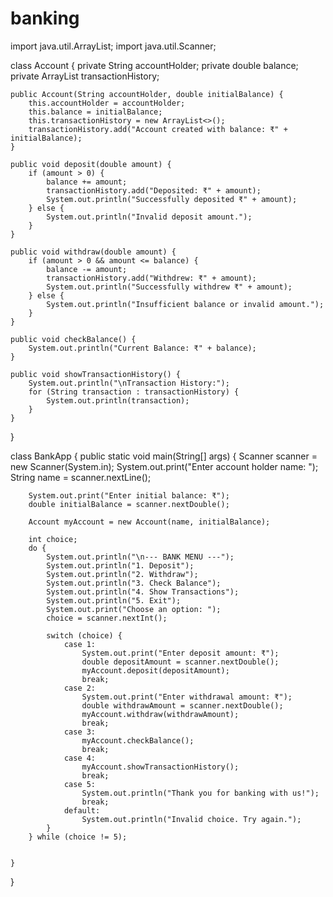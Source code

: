 # banking


import java.util.ArrayList;
import java.util.Scanner;

class Account {
    private String accountHolder;
    private double balance;
    private ArrayList<String> transactionHistory;

    public Account(String accountHolder, double initialBalance) {
        this.accountHolder = accountHolder;
        this.balance = initialBalance;
        this.transactionHistory = new ArrayList<>();
        transactionHistory.add("Account created with balance: ₹" + initialBalance);
    }

    public void deposit(double amount) {
        if (amount > 0) {
            balance += amount;
            transactionHistory.add("Deposited: ₹" + amount);
            System.out.println("Successfully deposited ₹" + amount);
        } else {
            System.out.println("Invalid deposit amount.");
        }
    }

    public void withdraw(double amount) {
        if (amount > 0 && amount <= balance) {
            balance -= amount;
            transactionHistory.add("Withdrew: ₹" + amount);
            System.out.println("Successfully withdrew ₹" + amount);
        } else {
            System.out.println("Insufficient balance or invalid amount.");
        }
    }

    public void checkBalance() {
        System.out.println("Current Balance: ₹" + balance);
    }

    public void showTransactionHistory() {
        System.out.println("\nTransaction History:");
        for (String transaction : transactionHistory) {
            System.out.println(transaction);
        }
    }
}

 class BankApp {
    public static void main(String[] args) {
        Scanner scanner = new Scanner(System.in);
        System.out.print("Enter account holder name: ");
        String name = scanner.nextLine();

        System.out.print("Enter initial balance: ₹");
        double initialBalance = scanner.nextDouble();

        Account myAccount = new Account(name, initialBalance);

        int choice;
        do {
            System.out.println("\n--- BANK MENU ---");
            System.out.println("1. Deposit");
            System.out.println("2. Withdraw");
            System.out.println("3. Check Balance");
            System.out.println("4. Show Transactions");
            System.out.println("5. Exit");
            System.out.print("Choose an option: ");
            choice = scanner.nextInt();

            switch (choice) {
                case 1:
                    System.out.print("Enter deposit amount: ₹");
                    double depositAmount = scanner.nextDouble();
                    myAccount.deposit(depositAmount);
                    break;
                case 2:
                    System.out.print("Enter withdrawal amount: ₹");
                    double withdrawAmount = scanner.nextDouble();
                    myAccount.withdraw(withdrawAmount);
                    break;
                case 3:
                    myAccount.checkBalance();
                    break;
                case 4:
                    myAccount.showTransactionHistory();
                    break;
                case 5:
                    System.out.println("Thank you for banking with us!");
                    break;
                default:
                    System.out.println("Invalid choice. Try again.");
            }
        } while (choice != 5);

     
    }
}

